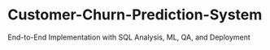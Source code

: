 # Customer-Churn-Prediction-System
End-to-End Implementation with SQL Analysis, ML, QA, and Deployment
